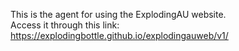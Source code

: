 This is the agent for using the ExplodingAU website.\
Access it through this link: https://explodingbottle.github.io/explodingauweb/v1/
